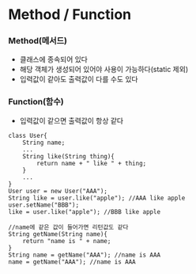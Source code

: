 ﻿# Method / Function

### Method(메서드)
- 클래스에 종속되어 있다
- 해당 객체가 생성되어 있어야 사용이 가능하다(static 제외)
- 입력값이 같아도 출력값이 다를 수도 있다

### Function(함수)
- 입력값이 같으면 출력값이 항상 같다

```
class User{
	String name;
	...
	String like(String thing){
		return name + " like " + thing;
	}
	...
}
User user = new User("AAA");
String like = user.like("apple"); //AAA like apple
user.setName("BBB");
like = user.like("apple"); //BBB like apple
```

```
//name에 같은 값이 들어가면 리턴값도 같다
String getName(String name){
	return "name is " + name;
}
String name = getName("AAA"); //name is AAA
name = getName("AAA"); //name is AAA
```
